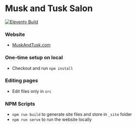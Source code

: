 # Musk and Tusk Salon

[![Eleventy Build](https://github.com/muskandtusk/muskandtusk.github.io/actions/workflows/eleventy_build.yml/badge.svg)](https://github.com/muskandtusk/muskandtusk.github.io/actions/workflows/eleventy_build.yml)

### Website

- [MuskAndTusk.com](https://MuskAndTusk.com)
<!-- - [MuskAndTuskSalon.com](https://MuskAndTuskSalon.com) -->

### One-time setup on local

- Checkout and run `npm install`

### Editing pages

- Edit files only in `src`

### NPM Scripts

- `npm run build` to generate site files and store in `_site` folder
- `npm run serve` to run the website locally
